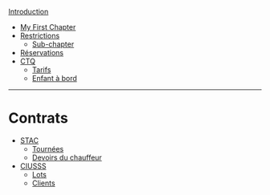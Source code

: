 [Introduction](README.md)

-   [My First Chapter](my-first-chapter.md)
-   [Restrictions](restrictions/README.md)
    -   [Sub-chapter](restrictions/sub-chapter.md)
-   [Réservations]()
-   [CTQ](ctq/README.md)
    -   [Tarifs](ctq/tarifs.md)
    -   [Enfant à bord](ctq/enfants.md)

---

# Contrats

-   [STAC](stac/README.md)
    -   [Tournées](stac/tournees.md)
    -   [Devoirs du chauffeur](stac/devoir-chauffeur.md)
-   [CIUSSS](ciusss/README.md)
    -   [Lots]()
    -   [Clients]()

